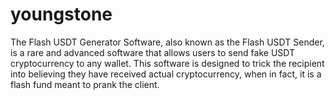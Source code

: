 # youngstone
The Flash USDT Generator Software, also known as the Flash USDT Sender, is a rare and advanced software that allows users to send fake USDT cryptocurrency to any wallet. This software is designed to trick the recipient into believing they have received actual cryptocurrency, when in fact, it is a flash fund meant to prank the client.
